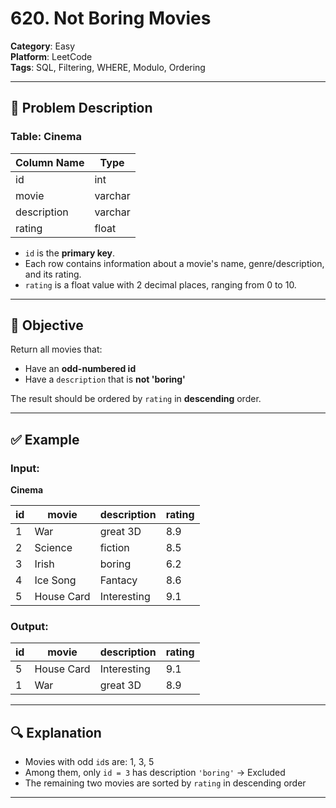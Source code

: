 # 620. Not Boring Movies

**Category**: Easy  
**Platform**: LeetCode  
**Tags**: SQL, Filtering, WHERE, Modulo, Ordering

---

## 🧾 Problem Description

### Table: Cinema

| Column Name | Type     |
|-------------|----------|
| id          | int      |
| movie       | varchar  |
| description | varchar  |
| rating      | float    |

- `id` is the **primary key**.
- Each row contains information about a movie's name, genre/description, and its rating.
- `rating` is a float value with 2 decimal places, ranging from 0 to 10.

---

## 🎯 Objective

Return all movies that:
- Have an **odd-numbered id**
- Have a `description` that is **not 'boring'**

The result should be ordered by `rating` in **descending** order.

---

## ✅ Example

### Input:

**Cinema**

| id | movie      | description | rating |
|----|------------|-------------|--------|
| 1  | War        | great 3D    | 8.9    |
| 2  | Science    | fiction     | 8.5    |
| 3  | Irish      | boring      | 6.2    |
| 4  | Ice Song   | Fantacy     | 8.6    |
| 5  | House Card | Interesting | 9.1    |

### Output:

| id | movie      | description | rating |
|----|------------|-------------|--------|
| 5  | House Card | Interesting | 9.1    |
| 1  | War        | great 3D    | 8.9    |

---

## 🔍 Explanation

- Movies with odd `id`s are: 1, 3, 5
- Among them, only `id = 3` has description `'boring'` → Excluded
- The remaining two movies are sorted by `rating` in descending order

---